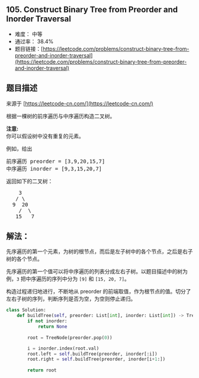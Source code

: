## 105. Construct Binary Tree from Preorder and Inorder Traversal

- 难度： 中等
- 通过率： 38.4%
- 题目链接：[https://leetcode.com/problems/construct-binary-tree-from-preorder-and-inorder-traversal](https://leetcode.com/problems/construct-binary-tree-from-preorder-and-inorder-traversal)


## 题目描述

来源于 [https://leetcode-cn.com/](https://leetcode-cn.com/)

<p>根据一棵树的前序遍历与中序遍历构造二叉树。</p>

<p><strong>注意:</strong><br>
你可以假设树中没有重复的元素。</p>

<p>例如，给出</p>

<pre>前序遍历 preorder =&nbsp;[3,9,20,15,7]
中序遍历 inorder = [9,3,15,20,7]</pre>

<p>返回如下的二叉树：</p>

<pre>    3
   / \
  9  20
    /  \
   15   7</pre>


## 解法：

先序遍历的第一个元素，为树的根节点，而后是左子树中的各个节点，之后是右子树的各个节点。

先序遍历的第一个值可以将中序遍历的列表分成左右子树。以题目描述中的树为例，`3` 把中序遍历的序列中分为 `[9]` 和 `[15, 20, 7]`。

构造过程递归地进行，不断地从 preorder 的前端取值，作为根节点的值。切分了左右子树的序列，判断序列是否为空，为空则停止递归。

```python
class Solution:
    def buildTree(self, preorder: List[int], inorder: List[int]) -> TreeNode:
        if not inorder:
            return None
        
        root = TreeNode(preorder.pop(0))

        i = inorder.index(root.val)
        root.left = self.buildTree(preorder, inorder[:i])
        root.right = self.buildTree(preorder, inorder[i+1:])
            
        return root
```